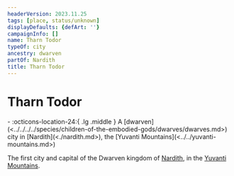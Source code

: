 ```yaml
---
headerVersion: 2023.11.25
tags: [place, status/unknown]
displayDefaults: {defArt: ''}
campaignInfo: []
name: Tharn Todor
typeOf: city
ancestry: dwarven
partOf: Nardith
title: Tharn Todor
---
```

# Tharn Todor
<div class="grid cards ext-narrow-margin ext-one-column" markdown>
-    :octicons-location-24:{ .lg .middle } A [dwarven](<../../../../species/children-of-the-embodied-gods/dwarves/dwarves.md>) city in [Nardith](<./nardith.md>), the [Yuvanti Mountains](<../../yuvanti-mountains.md>)  
</div>


The first city and capital of the Dwarven kingdom of [Nardith](<./nardith.md>), in the [Yuvanti Mountains](<../../yuvanti-mountains.md>). 

